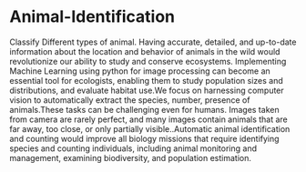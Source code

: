 # Animal-Identification
Classify Different types of animal.
Having accurate, detailed, and up-to-date information about the location and behavior of
animals in the wild would revolutionize our ability to study and conserve ecosystems.
Implementing Machine Learning using python for image processing can become an
essential tool for ecologists, enabling them to study population sizes and distributions, and
evaluate habitat use.We focus on harnessing computer vision to automatically extract the
species, number, presence of animals.These tasks can be challenging even for humans.
Images taken from camera are rarely perfect, and many images contain animals that are far
away, too close, or only partially visible..Automatic animal identification and counting
would improve all biology missions that require identifying species and counting
individuals, including animal monitoring and management, examining biodiversity, and
population estimation.
